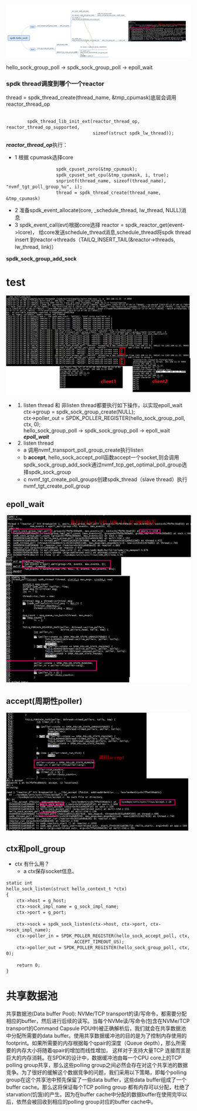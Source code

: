 
![images](../../pic/poller2.png)


 

hello_sock_group_poll -> spdk_sock_group_poll  -> epoll_wait


###  spdk thread调度到哪个一个reactor
thread = spdk_thread_create(thread_name, &tmp_cpumask)底层会调用reactor_thread_op    
```

        spdk_thread_lib_init_ext(reactor_thread_op, reactor_thread_op_supported,
                                 sizeof(struct spdk_lw_thread));
```
***reactor_thread_op***执行：
+ 1 根据 cpumask选择core
```
	               spdk_cpuset_zero(&tmp_cpumask);
			       spdk_cpuset_set_cpu(&tmp_cpumask, i, true);
			       snprintf(thread_name, sizeof(thread_name), "nvmf_tgt_poll_group_%u", i);
			       thread = spdk_thread_create(thread_name, &tmp_cpumask)
```
+ 2 准备spdk_event_allocate(core, _schedule_thread, lw_thread, NULL)消息
+ 3 spdk_event_call(evt)根据core选择 reactor = spdk_reactor_get(event->lcore)， 给core发送schedule_thread消息,schedule_thread将spdk thread insert 到reactor->threads（TAILQ_INSERT_TAIL(&reactor->threads, lw_thread, link)）

 
**spdk_sock_group_add_sock**   
# test
![images](../../pic/group.png)

+ 1) listen thread 和 非listen thread都要执行如下操作，以实现epoll_wait     
  ctx->group = spdk_sock_group_create(NULL);   
  ctx->poller_out = SPDK_POLLER_REGISTER(hello_sock_group_poll, ctx, 0);  
  hello_sock_group_poll -> spdk_sock_group_poll  -> epoll_wait   
  ***epoll_wait***
+ 2) listen thread    
   + a 调用nvmf_transport_poll_group_create执行listen
   + b **accept**,
    hello_sock_accept_poll函数accept一个socket,则会调用spdk_sock_group_add_sock通过nvmf_tcp_get_optimal_poll_group选择spdk_sock_group    
	+ c  nvmf_tgt_create_poll_groups创建spdk_thread（slave thread）执行nvmf_tgt_create_poll_group
	
##  epoll_wait
![images](../../pic/sock2.png)

## accept(周期性poller)
![images](../../pic/accept.png)
## ctx和poll_group

 + ctx 有什么用？
     + a ctx保存socket信息、
	 

```
static int
hello_sock_listen(struct hello_context_t *ctx)
{
	ctx->host = g_host;
	ctx->sock_impl_name = g_sock_impl_name;
	ctx->port = g_port;

	ctx->sock = spdk_sock_listen(ctx->host, ctx->port, ctx->sock_impl_name);
	ctx->poller_in = SPDK_POLLER_REGISTER(hello_sock_accept_poll, ctx,
					      ACCEPT_TIMEOUT_US);
	ctx->poller_out = SPDK_POLLER_REGISTER(hello_sock_group_poll, ctx, 0);

	return 0;
}
```

# 共享数据池

共享数据池(Data buffer Pool): NVMe/TCP transport的读/写命令，都需要分配相应的buffer，然后进行后续的读写。当每个NVMe读/写命令(包含在NVMe/TCP transport的Command Capsule PDU中)被正确解析后，我们就会在共享数据池中分配所需要的data buffer。使用共享数据缓冲池的目的是为了控制内存使用的footprint。如果所需要的内存根据每个qpair的深度（Queue depth），那么所需要的内存大小将随着qpair的增加而线性增加， 这样对于支持大量TCP 连接而言是巨大的内存消耗。在SPDK的设计中，数据缓冲池由每一个CPU core上的TCP polling group共享，那么这些polling group之间必然会存在对这个共享池的数据竞争。为了很好的缓解这个数据竞争的问题，我们采用以下策略，即每个polling group在这个共享池中预先保留了一些data buffer，这些data buffer组成了一个buffer cache。那么这将保证每个TCP polling group 都有内存可以分配，杜绝了starvation(饥饿)的产生。因为在buffer cache中分配的数据buffer在使用完毕以后，依然会被回收到相应的polling group对应的buffer cache中。
 
